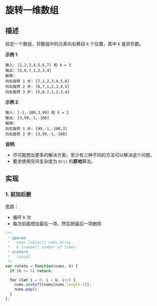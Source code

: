 # 旋转一维数组

## 描述

给定一个数组，将数组中的元素向右移动 k 个位置，其中 k 是非负数。

**示例 1**:

```text
输入: [1,2,3,4,5,6,7] 和 k = 3
输出: [5,6,7,1,2,3,4]
解释:
向右旋转 1 步: [7,1,2,3,4,5,6]
向右旋转 2 步: [6,7,1,2,3,4,5]
向右旋转 3 步: [5,6,7,1,2,3,4]
```

**示例 2**:

```text
输入: [-1,-100,3,99] 和 k = 2
输出: [3,99,-1,-100]
解释: 
向右旋转 1 步: [99,-1,-100,3]
向右旋转 2 步: [3,99,-1,-100]
```

**说明**:

* 尽可能想出更多的解决方案，至少有三种不同的方法可以解决这个问题。
* 要求使用空间复杂度为 `O(1)` 的**原地**算法。

## 实现

### 1. 前加后删

思路：

* 循环 k 次
* 每次前面增加最后一项，然后把最后一项删除

```javascript
/**
 * @param
 *   nums [object] nums Array
 *   k [number] number of times
 * @return 
 *   [void]
 */
var rotate = function(nums, k) {
  if (k <= 0) return;

  for (let i = 0; i < k; i++) {
    nums.unshift(nums[nums.length-1]);
    nums.pop();
  }
};
```

